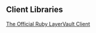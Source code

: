 ## Client Libraries

[The Official Ruby LayerVault Client](https://github.com/layervault/layervault_ruby_client)